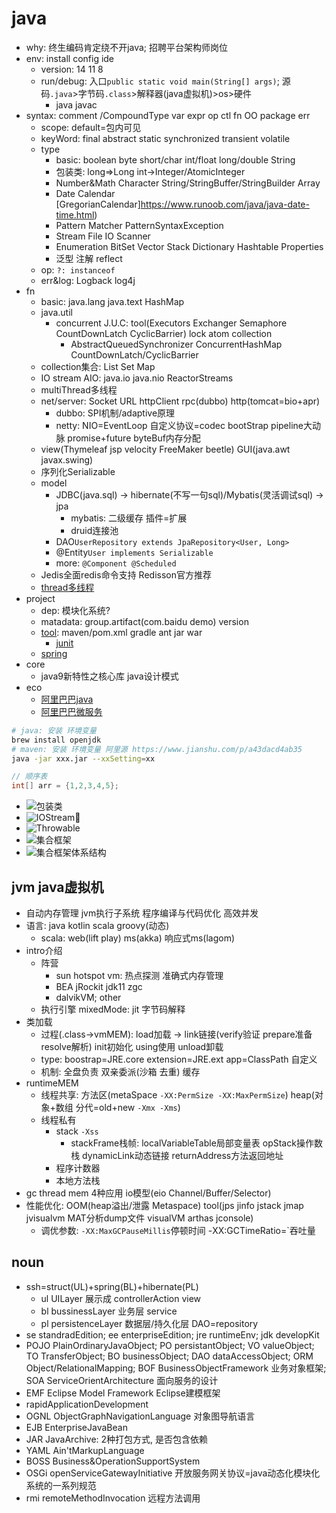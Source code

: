 # java

- why: 终生编码肯定绕不开java; 招聘平台架构师岗位
- env: install config ide
  - version: 14 11 8
  - run/debug: 入口`public static void main(String[] args)`; 源码`.java`>字节码`.class`>解释器(java虚拟机)>os>硬件
    - java javac
- syntax: comment /CompoundType var expr op ctl fn OO package err
  - scope: default=包内可见
  - keyWord: final abstract static synchronized transient volatile
  - type
    - basic: boolean byte short/char int/float long/double String
    - 包装类: long=>Long int->Integer/AtomicInteger
    - Number&Math Character String/StringBuffer/StringBuilder Array
    - Date Calendar [GregorianCalendar]<https://www.runoob.com/java/java-date-time.html>)
    - Pattern Matcher PatternSyntaxException
    - Stream File IO Scanner
    - Enumeration BitSet Vector Stack Dictionary Hashtable Properties
    - 泛型 注解 reflect
  - op: `?: instanceof`
  - err&log: Logback log4j
- fn
  - basic: java.lang java.text HashMap
  - java.util
    - concurrent J.U.C: tool(Executors Exchanger Semaphore CountDownLatch CyclicBarrier) lock atom collection
      - AbstractQueuedSynchronizer ConcurrentHashMap CountDownLatch/CyclicBarrier
  - collection集合: List Set Map
  - IO stream AIO: java.io java.nio ReactorStreams
  - multiThread多线程
  - net/server: Socket URL httpClient rpc(dubbo) http(tomcat=bio+apr)
    - dubbo: SPI机制/adaptive原理
    - netty: NIO=EventLoop 自定义协议=codec bootStrap pipeline大动脉 promise+future byteBuf内存分配
  - view(Thymeleaf jsp velocity FreeMaker beetle) GUI(java.awt javax.swing)
  - 序列化Serializable
  - model
    - JDBC(java.sql) -> hibernate(不写一句sql)/Mybatis(灵活调试sql) -> jpa
      - mybatis: 二级缓存 插件=扩展
      - druid连接池
    - DAO`UserRepository extends JpaRepository<User, Long>`
    - @Entity`User implements Serializable`
    - more: `@Component @Scheduled`
  - Jedis全面redis命令支持 Redisson官方推荐
  - [thread多线程](../../src/java/ThreadDemo/readme.md)
- project
  - dep: 模块化系统?
  - matadata: group.artifact(com.baidu demo) version
  - [tool](../blog/java_tool.md): maven/pom.xml gradle ant jar war
    - [junit](https://www.imooc.com/view/356)
  - [spring](../blog/java_spring.md)
- core
  - java9新特性之核心库 java设计模式
- eco
  - [阿里巴巴java](https://developer.aliyun.com/learning/roadmap/java)
  - [阿里巴巴微服务](https://developer.aliyun.com/learning/roadmap/microservice)

```sh
# java: 安装 环境变量
brew install openjdk
# maven: 安装 环境变量 阿里源 https://www.jianshu.com/p/a43dacd4ab35
java -jar xxx.jar --xxSetting=xx
```

```java
// 顺序表
int[] arr = {1,2,3,4,5};
```

- ![包装类](../static/OOP_WrapperClass.png)
- ![IOStream](../static/iostream.png)
- ![Throwable](../static/Throwable.jpg)
- ![集合框架](../static/collections.gif)
- ![集合框架体系结构](../static/java-coll.png)

## jvm java虚拟机

- 自动内存管理 jvm执行子系统 程序编译与代码优化 高效并发
- 语言: java kotlin scala groovy(动态)
  - scala: web(lift play) ms(akka) 响应式ms(lagom)
- intro介绍
  - 阵营
    - sun hotspot vm: 热点探测 准确式内存管理
    - BEA jRockit jdk11 zgc
    - dalvikVM; other
  - 执行引擎 mixedMode: jit 字节码解释
- 类加载
  - 过程(.class->vmMEM): load加载 -> link链接(verify验证 prepare准备 resolve解析) init初始化 using使用 unload卸载
  - type: boostrap=JRE.core extension=JRE.ext app=ClassPath 自定义
  - 机制: 全盘负责 双亲委派(沙箱 去重) 缓存
- runtimeMEM
  - 线程共享: 方法区(metaSpace `-XX:PermSize -XX:MaxPermSize`) heap(对象+数组 分代=old+new `-Xmx -Xms`)
  - 线程私有
    - stack `-Xss`
      - stackFrame栈帧: localVariableTable局部变量表 opStack操作数栈 dynamicLink动态链接 returnAddress方法返回地址
    - 程序计数器
    - 本地方法栈
- gc thread mem 4种应用 io模型(eio Channel/Buffer/Selector)
- 性能优化: OOM(heap溢出/泄露 Metaspace) tool(jps jinfo jstack jmap jvisualvm MAT分析dump文件 visualVM arthas jconsole)
  - 调优参数: `-XX:MaxGCPauseMillis`停顿时间 -XX:GCTimeRatio=`吞吐量

## noun

- ssh=struct(UL)+spring(BL)+hibernate(PL)
  - ul UILayer 展示成 controllerAction view
  - bl bussinessLayer 业务层 service
  - pl persistenceLayer 数据层/持久化层 DAO=repository
- se standradEdition; ee enterpriseEdition; jre runtimeEnv; jdk developKit
- POJO PlainOrdinaryJavaObject; PO persistantObject; VO valueObject; TO TransferObject; BO businessObject; DAO dataAccessObject; ORM Object/RelationalMapping; BOF BusinessObjectFramework 业务对象框架; SOA ServiceOrientArchitecture 面向服务的设计
- EMF Eclipse Model Framework Eclipse建模框架
- rapidApplicationDevelopment
- OGNL ObjectGraphNavigationLanguage 对象图导航语言
- EJB EnterpriseJavaBean
- JAR JavaArchive: 2种打包方式, 是否包含依赖
- YAML Ain'tMarkupLanguage
- BOSS Business&OperationSupportSystem
- OSGi openServiceGatewayInitiative 开放服务网关协议=java动态化模块化系统的一系列规范
- rmi remoteMethodInvocation 远程方法调用
